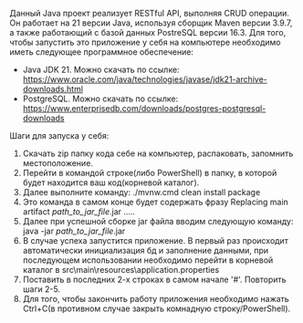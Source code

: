 Данный Java проект реализует RESTful API, выполняя CRUD операции. Он работает на 21 версии Java, используя сборщик Maven версии 3.9.7, а также работающий с базой данных PostreSQL версии 16.3.
Для того, чтобы запустить это приложение у себя на компьютере необходимо иметь следующее программное обеспечение:
- Java JDK 21. Можно скачать по ссылке:
https://www.oracle.com/java/technologies/javase/jdk21-archive-downloads.html
- PostgreSQL. Можно скачать по ссылке:
https://www.enterprisedb.com/downloads/postgres-postgresql-downloads

Шаги для запуска у себя:
1. Скачать zip папку кода себе на компьютер, распаковать, запомнить местоположение.
2. Перейти в командой строке(либо PowerShell) в папку, в которой будет находится ваш код(корневой каталог).
3. Далее выполните команду:
   ./mvnw.cmd clean install package
5. Это команда в самом конце будет содержать фразу Replacing main artifact *path_to_jar_file*.jar .....
6. Далее при успешной сборке jar файла вводим следующую команду:
java -jar *path_to_jar_file*.jar
7. В случае успеха запустится приложение. В первый раз происходит автоматически инициализация бд и заполнение данными,
   при последующем использовании необходимо перейти в корневой каталог в src\main\resources\application.properties
8. Поставить в последних 2-х строках в самом начале '#'. Повторить шаги 2-5.
9. Для того, чтобы закончить работу приложения необходимо нажать Ctrl+C(в противном случае закрыть комнадную строку/PowerShell).

